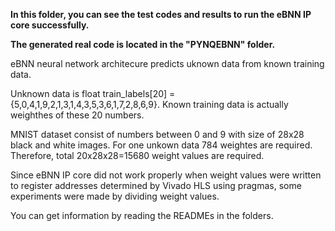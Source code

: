 **In this folder, you can see the test codes and results to run the eBNN IP core successfully.**

**The generated real code is located in the "PYNQEBNN" folder.**

eBNN neural network architecure predicts uknown data from known training data.

Unknown data is float train_labels[20] = {5,0,4,1,9,2,1,3,1,4,3,5,3,6,1,7,2,8,6,9}.
Known training data is actually weighthes of these 20 numbers.



MNIST dataset consist of numbers between 0 and 9 with size of 28x28 black and white images.
For one unkown data 784 weightes are required.
Therefore, total 20x28x28=15680 weight values are required.


Since eBNN IP core did not work properly when weight values were written to register addresses determined by Vivado HLS using pragmas, some experiments were made by dividing weight values.

You can get information by reading the READMEs in the folders.

